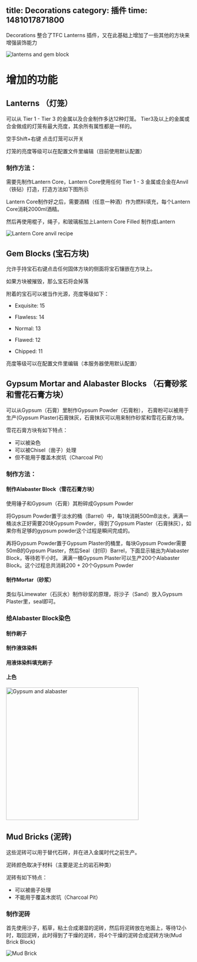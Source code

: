 title: Decorations
category: 插件
time: 1481017871800
---
Decorations 整合了TFC Lanterns 插件，又在此基础上增加了一些其他的方块来增强装饰能力

![lanterns and gem block](../../static/decorations/lanterns-and-gem-block-preview.png)

# 增加的功能

## Lanterns （灯笼）

可以从 Tier 1 -  Tier 3 的金属以及合金制作多达12种灯笼。
Tier3及以上的金属或合金做成的灯笼有最大亮度，其余所有属性都是一样的。

空手Shift+右键 点击灯笼可以开关

灯笼的亮度等级可以在配置文件里编辑（目前使用默认配置）

### 制作方法：

需要先制作Lantern Core，Lantern Core使用任何 Tier 1 - 3 金属或合金在Anvil（铁砧）打造，打造方法如下图所示

Lantern Core制作好之后，需要酒精（任意一种酒）作为燃料填充，每个Lantern Core消耗2000ml酒精。

然后再使用棍子，绳子，和玻璃板加上Lantern Core Filled 制作成Lantern

![Lantern Core anvil recipe](../../static/decorations/anvil-lantern-core.png)


## Gem Blocks (宝石方块)

允许手持宝石右键点击任何固体方块的侧面将宝石镶嵌在方块上。

如果方块被摧毁，那么宝石将会掉落

附着的宝石可以被当作光源，亮度等级如下：

- Exquisite: 15

- Flawless: 14

- Normal: 13

- Flawed: 12

- Chipped: 11

亮度等级可以在配置文件里编辑（本服务器使用默认配置）

## Gypsum Mortar and Alabaster Blocks （石膏砂浆和雪花石膏方块）

可以从Gypsum（石膏）里制作Gypsum Powder（石膏粉）， 石膏粉可以被用于生产(Gypsum Plaster)石膏抹灰，石膏抹灰可以用来制作砂浆和雪花石膏方块。

雪花石膏方块有如下特点：

- 可以被染色
- 可以被Chisel（凿子）处理
- 但不能用于覆盖木炭坑（Charcoal Pit）

### 制作方法：

#### 制作Alabaster Block（雪花石膏方块）

使用锤子和Gypsum（石膏）其粉碎成Gypsum Powder

将Gypsum Powder置于淡水的桶（Barrel）中，每1块消耗500mB淡水，满满一桶淡水正好需要20块Gypsum Powder，得到了Gypsum Plaster（石膏抹灰），如果你有足够的gypsum powder这个过程是瞬间完成的。

再将Gypsum Powder置于Gypsum Plaster的桶里，每块Gypsum Powder需要50mB的Gypsum Plaster，然后Seal（封印）Barrel，下面显示输出为Alabaster Block，等待若干小时。
满满一桶Gypsum Plaster可以生产200个Alabaster Block。这个过程总共消耗200 + 20个Gypsum Powder

#### 制作Mortar（砂浆）

类似与Limewater（石灰水）制作砂浆的原理，将沙子（Sand）放入Gypsum Plaster里，seal即可。


### 给Alabaster Block染色

#### 制作刷子

#### 制作液体染料

#### 用液体染料填充刷子

#### 上色

<img src="../../static/decorations/gypsum-alabaster.png" alt="Gypsum and alabaster" style="width: 360px; max-height: inherit;">

## Mud Bricks (泥砖)

这些泥砖可以用于替代石砖，并在进入金属时代之前生产。

泥砖颜色取决于材料（主要是泥土的岩石种类）

泥砖有如下特点：

- 可以被凿子处理
- 不能用于覆盖木炭坑（Charcoal Pit）

### 制作泥砖

首先使用沙子，稻草，粘土合成潮湿的泥砖，然后将泥砖放在地面上，等待12小时，取回泥砖，此时得到了干燥的泥砖，将4个干燥的泥砖合成泥砖方块(Mud Brick Block)

![Mud Brick](../../static/decorations/mud-brick.png)
